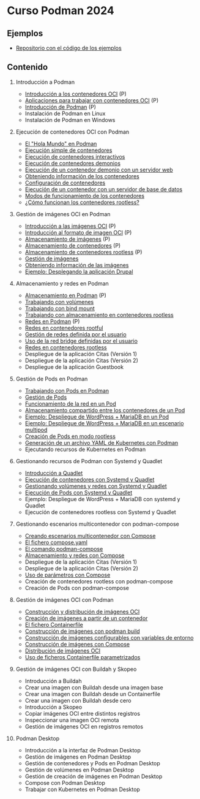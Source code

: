 # Curso Podman 2024

## Ejemplos

* [Repositorio con el código de los ejemplos](https://github.com/josedom24/ejemplos_curso_podman_ow)

## Contenido

1. Introducción a Podman    
    * [Introducción a los contenedores OCI](contenido/modulo1/contenedores.md) (P)
    * [Aplicaciones para trabajar con contenedores OCI](contenido/modulo1/aplicaciones.md) (P)
    * [Introducción de Podman](contenido/modulo1/podman.md) (P)
    * Instalación de Podman en Linux
    * Instalación de Podman en Windows
2. Ejecución de contenedores OCI con Podman
    * [El "Hola Mundo" en Podman](contenido/modulo2/holamundo.md)
    * [Ejecución simple de contenedores](contenido/modulo2/contenedor.md)
    * [Ejecución de contenedores interactivos](contenido/modulo2/interactivo.md)
    * [Ejecución de contenedores demonios](contenido/modulo2/demonio.md)
    * [Ejecución de un contenedor demonio con un servidor web](contenido/modulo2/web.md)
    * [Obteniendo información de los contenedores](contenido/modulo2/informacion.md)
    * [Configuración de contenedores](contenido/modulo2/configuracion.md)    
    * [Ejecución de un contenedor con un servidor de base de datos](contenido/modulo2/mariadb.md)    
    * [Modos de funcionamiento de los contenedores](contenido/modulo2/funcionamiento.md)
    * [¿Cómo funcionan los contenedores rootless?](contenido/modulo2/rootless.md)
3. Gestión de imágenes OCI en Podman
    * [Introducción a las imágenes OCI](contenido/modulo3/imagenes.md) (P)
    * [Introducción al formato de imagen OCI](contenido/modulo3/formato.md) (P)
    * [Almacenamiento de imágenes](contenido/modulo3/almacen_img.md) (P)
    * [Almacenamiento de contenedores](contenido/modulo3/almacen_cont.md) (P)
    * [Almacenamiento de contenedores rootless](contenido/modulo3/rootless.md) (P)
    * [Gestión de imágenes](contenido/modulo3/gestion.md)
    * [Obteniendo información de las imágenes](contenido/modulo3/informacion.md)
    * [Ejemplo: Desplegando la aplicación Drupal](contenido/modulo3/drupal.md)
4. Almacenamiento y redes en Podman
    * [Almacenamiento en Podman](contenido/modulo4/almacenamiento.md) (P)
    * [Trabajando con volúmenes](contenido/modulo4/volumen.md)
    * [Trabajando con bind mount](contenido/modulo4/bindmount.md)
    * [Trabajando con almacenamiento en contenedores rootless](contenido/modulo4/almacenamiento_rootless.md)
    * [Redes en Podman](contenido/modulo4/redes.md) (P)
    * [Redes en contenedores rootful](contenido/modulo4/bridge.md)
    * [Gestión de redes definida por el usuario](contenido/modulo4/usuario.md)
    * [Uso de la red bridge definidas por el usuario](contenido/modulo4/usuario2.md)
    * [Redes en contenedores rootless](contenido/modulo4/red_rootless.md)
    * Despliegue de la aplicación Citas (Versión 1)
    * Despliegue de la aplicación Citas (Versión 2)
    * Despliegue de la aplicación Guestbook

5. Gestión de Pods en Podman
    * [Trabajando con Pods en Podman](contenido/modulo5/pod.md)
    * [Gestión de Pods](contenido/modulo5/gestion.md)
    * [Funcionamiento de la red en un Pod](contenido/modulo5/red.md)
    * [Almacenamiento compartido entre los contenedores de un Pod](contenido/modulo5/almacenamiento.md)
    * [Ejemplo: Despliegue de WordPress + MariaDB en un Pod](contenido/modulo5/wordpress.md)
    * [Ejemplo: Despliegue de WordPress + MariaDB en un escenario multipod](contenido/modulo5/wordpress2.md)
    * [Creación de Pods en modo rootless](contenido/modulo5/rootless.md)
    * [Generación de un archivo YAML de Kubernetes con Podman](contenido/modulo5/kubernetes.md)
    * Ejecutando recursos de Kubernetes en Podman

6. Gestionando recursos de Podman con Systemd y Quadlet
    * [Introducción a Quadlet](contenido/modulo6/quadlet.md)
    * [Ejecución de contenedores con Systemd y Quadlet](contenido/modulo6/contenedor.md)
    * [Gestionando volúmenes y redes con Systemd y Quadlet](contenido/modulo6/vol_redes.md)
    * [Ejecución de Pods con Systemd y Quadlet](contenido/modulo6/pod.md)
    * Ejemplo: Despliegue de WordPress + MariaDB con systemd y Quadlet
    * Ejecución de contenedores rootless con Systemd y Quadlet

7. Gestionando escenarios multicontenedor con podman-compose
    * [Creando escenarios multicontenedor con Compose](contenido/modulo7/compose.md)
    * [El fichero compose.yaml](contenido/modulo7/compose_yaml.md)
    * [El comando podman-compose](contenido/modulo7/podman_compose.md)
    * [Almacenamiento y redes con Compose](contenido/modulo7/almacenamiento_redes.md)
    * Despliegue de la aplicación Citas (Versión 1)
    * Despliegue de la aplicación Citas (Versión 2)
    * [Uso de parámetros con Compose](contenido/modulo7/variables.md)
    * Creación de contenedores rootless con podman-compose
    * Creación de Pods con podman-compose

8. Gestión de imágenes OCI con Podman
    * [Construcción y distribución de imágenes OCI](contenido/modulo8/introduccion.md)
    * [Creación de imágenes a partir de un contenedor](contenido/modulo8/contenedor.md)
    * [El fichero Containerfile](contenido/modulo8/containerfile.md)
    * [Construcción de imágenes con podman build](contenido/modulo8/build.md)
    * [Construcción de imágenes configurables con variables de entorno](contenido/modulo8/configuracion.md)
    * [Construcción de imágenes con Compose](contenido/modulo8/compose.md)
    * [Distribución de imágenes OCI](contenido/modulo8/distribucion.md)
    * [Uso de ficheros Containerfile parametrizados](contenido/modulo8/variables.md)
    
9. Gestión de imágenes OCI con Buildah y Skopeo
    * Introducción a Buildah
    * Crear una imagen con Buildah desde una imagen base
    * Crear una imagen con Buildah desde un Containerfile
    * Crear una imagen con Buildah desde cero
    * Introducción a Skopeo
    * Copiar imágenes OCI entre distintos registros
    * Inspeccionar una imagen OCI remota 
    * Gestión de imágenes OCI en registros remotos

10. Podman Desktop
    * Introducción a la interfaz de Podman Desktop
    * Gestión de imágenes en Podman Desktop
    * Gestión de contenedores y Pods en Podman Desktop
    * Gestión de volúmenes en Podman Desktop
    * Gestión de creación de imágenes en Podman Desktop
    * Compose con Podman Desktop
    * Trabajar con Kubernetes en Podman Desktop
